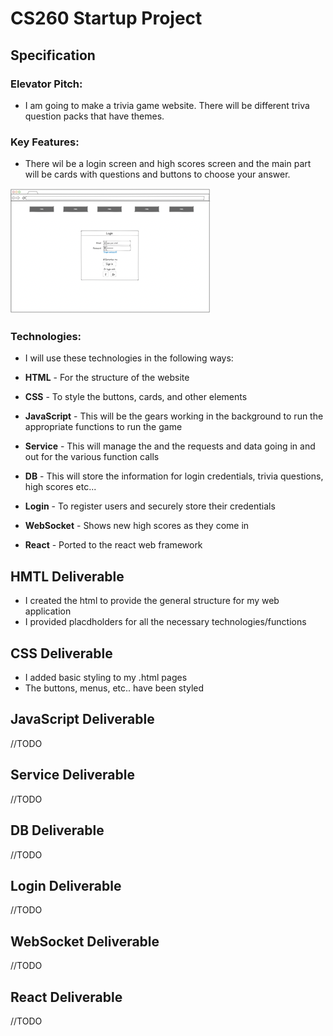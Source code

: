 # CS260 Startup Project

## Specification

### Elevator Pitch:

- I am going to make a trivia game website. There will be different triva question packs that have themes.

### Key Features:

- There wil be a login screen and high scores screen and the main part will be cards with questions and buttons to choose your answer.

![Login](LoginSmall.png)

### Technologies:

- I will use these technologies in the following ways:

- **HTML** - For the structure of the website
- **CSS** - To style the buttons, cards, and other elements
- **JavaScript** - This will be the gears working in the background to run the appropriate functions to run the game
- **Service** - This will manage the and the requests and data going in and out for the various function calls
- **DB** - This will store the information for login credentials, trivia questions, high scores etc...
- **Login** - To register users and securely store their credentials
- **WebSocket** - Shows new high scores as they come in
- **React** - Ported to the react web framework

## HMTL Deliverable

- I created the html to provide the general structure for my web application
- I provided placdholders for all the necessary technologies/functions

## CSS Deliverable

- I added basic styling to my .html pages
- The buttons, menus, etc.. have been styled

## JavaScript Deliverable

//TODO

## Service Deliverable

//TODO

## DB Deliverable

//TODO

## Login Deliverable

//TODO

## WebSocket Deliverable

//TODO

## React Deliverable

//TODO
